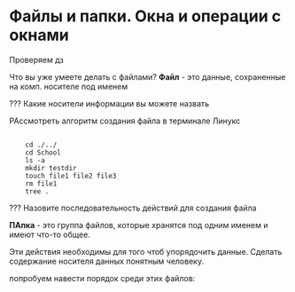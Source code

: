 # Файлы и папки. Окна и операции с окнами

Проверяем дз

Что вы уже умеете делать с файлами?
**Файл** - это данные, сохраненные на комп. носителе под именем

??? Какие носители информации вы можете назвать

РАссмотреть алгоритм создания файла в терминале Линукс

```code: bash
    
    cd ./../
    cd School
    ls -a
    mkdir testdir
    touch file1 file2 file3
    rm file1
    tree .

```

??? Назовите последовательность действий для создания файла

**ПАпка** - это группа файлов, которые хранятся под одним именем и имеют что-то общее.

Эти действия необходимы для того чтоб упорядочить данные. Сделать содержание носителя данных понятным человеку. 

попробуем навести порядок среди этих файлов:


